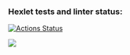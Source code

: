 ### Hexlet tests and linter status:
[![Actions Status](https://github.com/pgchurikov/python-project-49/actions/workflows/hexlet-check.yml/badge.svg)](https://github.com/pgchurikov/python-project-49/actions)

<a href="https://codeclimate.com/github/pgchurikov/python-project-49/maintainability"><img src="https://api.codeclimate.com/v1/badges/bd64c5cc50195b932e22/maintainability" /></a>
